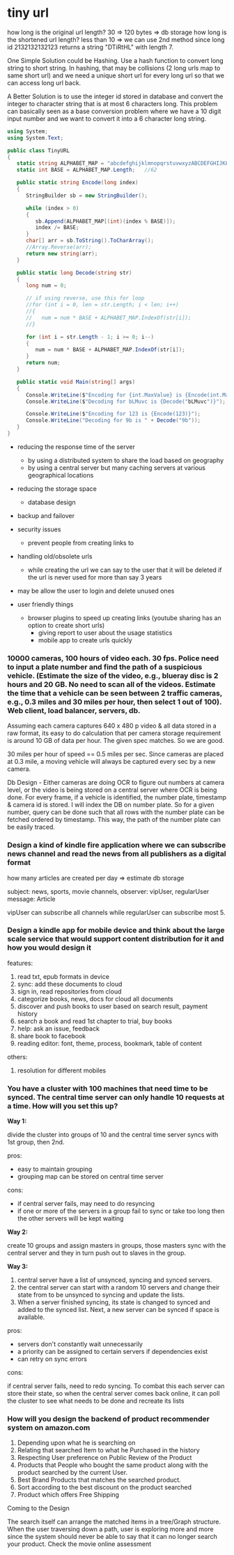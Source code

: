 # tiny url

how long is the original url length? 30 => 120 bytes => db storage how long is the shortened url length? less than 10 => we can use 2nd method since long id 2132132132123 returns a string "DTiRtHL" with length 7.

One Simple Solution could be Hashing. Use a hash function to convert long string to short string. In hashing, that may be collisions (2 long urls map to same short url) and we need a unique short url for every long url so that we can access long url back.

A Better Solution is to use the integer id stored in database and convert the integer to character string that is at most 6 characters long. This problem can basically seen as a base conversion problem where we have a 10 digit input number and we want to convert it into a 6 character long string.

```csharp
using System;
using System.Text;

public class TinyURL
{
   static string ALPHABET_MAP = "abcdefghijklmnopqrstuvwxyzABCDEFGHIJKLMNOPQRSTUVWXYZ0123456789";
   static int BASE = ALPHABET_MAP.Length;   //62

   public static string Encode(long index)
   {
      StringBuilder sb = new StringBuilder();

      while (index > 0)
      {
         sb.Append(ALPHABET_MAP[(int)(index % BASE)]);
         index /= BASE;
      }
      char[] arr = sb.ToString().ToCharArray();
      //Array.Reverse(arr);
      return new string(arr);
   }

   public static long Decode(string str)
   {
      long num = 0;

      // if using reverse, use this for loop
      //for (int i = 0, len = str.Length; i < len; i++)
      //{
      //   num = num * BASE + ALPHABET_MAP.IndexOf(str[i]);
      //}

      for (int i = str.Length - 1; i >= 0; i--)
      {
         num = num * BASE + ALPHABET_MAP.IndexOf(str[i]);
      }
      return num;
   }

   public static void Main(string[] args)
   {
      Console.WriteLine($"Encoding for {int.MaxValue} is {Encode(int.MaxValue)}");  //6 digit
      Console.WriteLine($"Decoding for bLMuvc is {Decode("bLMuvc")}");  //6 digit

      Console.WriteLine($"Encoding for 123 is {Encode(123)}");
      Console.WriteLine("Decoding for 9b is " + Decode("9b"));
   }
}
```

- reducing the response time of the server

  - by using a distributed system to share the load based on geography
  - by using a central server but many caching servers at various geographical locations

- reducing the storage space

  - database design

- backup and failover

- security issues

  - prevent people from creating links to

- handling old/obsolete urls

  - while creating the url we can say to the user that it will be deleted if the url is never used for more than say 3 years

- may be allow the user to login and delete unused ones

- user friendly things
  - browser plugins to speed up creating links (youtube sharing has an option to create short urls)
    - giving report to user about the usage statistics
    - mobile app to create urls quickly

### 10000 cameras, 100 hours of video each. 30 fps. Police need to input a plate number and find the path of a suspicious vehicle. (Estimate the size of the video, e.g., blueray disc is 2 hours and 20 GB. No need to scan all of the videos. Estimate the time that a vehicle can be seen between 2 traffic cameras, e.g., 0.3 miles and 30 miles per hour, then select 1 out of 100). Web client, load balancer, servers, db.

Assuming each camera captures 640 x 480 p video & all data stored in a raw format, its easy to do calculation that per camera storage requirement is around 10 GB of data per hour. The given spec matches. So we are good.

30 miles per hour of speed == 0.5 miles per sec. Since cameras are placed at 0.3 mile, a moving vehicle will always be captured every sec by a new camera.

Db Design - Either cameras are doing OCR to figure out numbers at camera level, or the video is being stored on a central server where OCR is being done. For every frame, if a vehicle is identified, the number plate, timestamp & camera id is stored. I will index the DB on number plate. So for a given number, query can be done such that all rows with the number plate can be fetched ordered by timestamp. This way, the path of the number plate can be easily traced.

### Design a kind of kindle fire application where we can subscribe news channel and read the news from all publishers as a digital format

how many articles are created per day => estimate db storage

subject: news, sports, movie channels, observer: vipUser, regularUser message: Article

vipUser can subscribe all channels while regularUser can subscribe most 5.

### Design a kindle app for mobile device and think about the large scale service that would support content distribution for it and how you would design it

features:

1.  read txt, epub formats in device
1.  sync: add these documents to cloud
1.  sign in, read repositories from cloud
1.  categorize books, news, docs for cloud all documents
1.  discover and push books to user based on search result, payment history
1.  search a book and read 1st chapter to trial, buy books
1.  help: ask an issue, feedback
1.  share book to facebook
1.  reading editor: font, theme, process, bookmark, table of content

others:

1.  resolution for different mobiles

### You have a cluster with 100 machines that need time to be synced. The central time server can only handle 10 requests at a time. How will you set this up?

**Way 1:**

divide the cluster into groups of 10 and the central time server syncs with 1st group, then 2nd.

pros:

- easy to maintain grouping
- grouping map can be stored on central time server

cons:

- if central server fails, may need to do resyncing
- if one or more of the servers in a group fail to sync or take too long then the other servers will be kept waiting

**Way 2:**

create 10 groups and assign masters in groups, those masters sync with the central server and they in turn push out to slaves in the group.

**Way 3:**

1.  central server have a list of unsynced, syncing and synced servers.
1.  the central server can start with a random 10 servers and change their state from to be unsynced to syncing and update the lists.
1.  When a server finished syncing, its state is changed to synced and added to the synced list. Next, a new server can be synced if space is available.

pros:

- servers don't constantly wait unnecessarily
- a priority can be assigned to certain servers if dependencies exist
- can retry on sync errors

cons:

if central server fails, need to redo syncing. To combat this each server can store their state, so when the central server comes back online, it can poll the cluster to see what needs to be done and recreate its lists

### How will you design the backend of product recommender system on amazon.com

1.  Depending upon what he is searching on
1.  Relating that searched Item to what he Purchased in the history
1.  Respecting User preference on Public Review of the Product
1.  Products that People who bought the same product along with the product searched by the current User.
1.  Best Brand Products that matches the searched product.
1.  Sort according to the best discount on the product searched
1.  Product which offers Free Shipping

Coming to the Design

The search itself can arrange the matched items in a tree/Graph structure. When the user traversing down a path, user is exploring more and more since the system should never be able to say that it can no longer search your product. Check the movie online assessment
